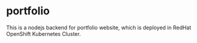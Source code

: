 # portfolio
This is a nodejs backend for portfolio website, which is deployed in RedHat OpenShift Kubernetes Cluster.
